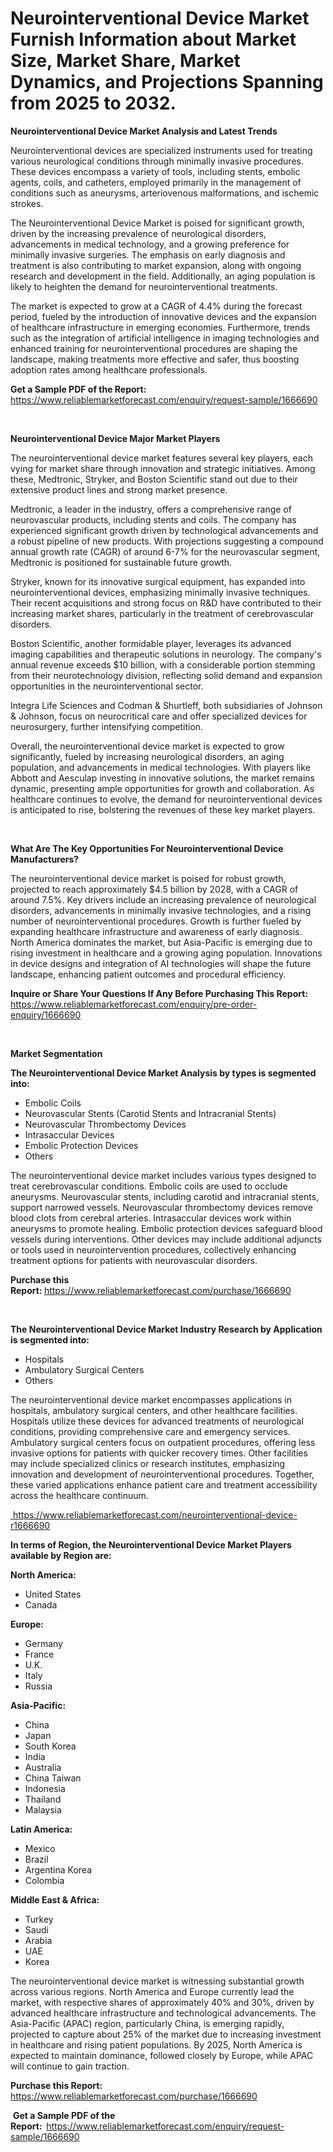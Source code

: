 <p><h1>Neurointerventional Device Market Furnish Information about Market Size, Market Share, Market Dynamics, and Projections Spanning from 2025 to 2032.</h1></p><p><strong>Neurointerventional Device Market Analysis and Latest Trends</strong></p>
<p><p>Neurointerventional devices are specialized instruments used for treating various neurological conditions through minimally invasive procedures. These devices encompass a variety of tools, including stents, embolic agents, coils, and catheters, employed primarily in the management of conditions such as aneurysms, arteriovenous malformations, and ischemic strokes.</p><p>The Neurointerventional Device Market is poised for significant growth, driven by the increasing prevalence of neurological disorders, advancements in medical technology, and a growing preference for minimally invasive surgeries. The emphasis on early diagnosis and treatment is also contributing to market expansion, along with ongoing research and development in the field. Additionally, an aging population is likely to heighten the demand for neurointerventional treatments.</p><p>The market is expected to grow at a CAGR of 4.4% during the forecast period, fueled by the introduction of innovative devices and the expansion of healthcare infrastructure in emerging economies. Furthermore, trends such as the integration of artificial intelligence in imaging technologies and enhanced training for neurointerventional procedures are shaping the landscape, making treatments more effective and safer, thus boosting adoption rates among healthcare professionals.</p></p>
<p><strong>Get a Sample PDF of the Report:&nbsp;</strong> <a href="https://www.reliablemarketforecast.com/enquiry/request-sample/1666690?utm_campaign=3507&utm_medium=2&utm_source=Github&utm_content=ia&utm_term=18042025&utm_id=neurointerventional-device">https://www.reliablemarketforecast.com/enquiry/request-sample/1666690</a></p>
<p>&nbsp;</p>
<p><strong>Neurointerventional Device Major Market Players</strong></p>
<p><p>The neurointerventional device market features several key players, each vying for market share through innovation and strategic initiatives. Among these, Medtronic, Stryker, and Boston Scientific stand out due to their extensive product lines and strong market presence. </p><p>Medtronic, a leader in the industry, offers a comprehensive range of neurovascular products, including stents and coils. The company has experienced significant growth driven by technological advancements and a robust pipeline of new products. With projections suggesting a compound annual growth rate (CAGR) of around 6-7% for the neurovascular segment, Medtronic is positioned for sustainable future growth.</p><p>Stryker, known for its innovative surgical equipment, has expanded into neurointerventional devices, emphasizing minimally invasive techniques. Their recent acquisitions and strong focus on R&D have contributed to their increasing market shares, particularly in the treatment of cerebrovascular disorders.</p><p>Boston Scientific, another formidable player, leverages its advanced imaging capabilities and therapeutic solutions in neurology. The company's annual revenue exceeds $10 billion, with a considerable portion stemming from their neurotechnology division, reflecting solid demand and expansion opportunities in the neurointerventional sector.</p><p>Integra Life Sciences and Codman & Shurtleff, both subsidiaries of Johnson & Johnson, focus on neurocritical care and offer specialized devices for neurosurgery, further intensifying competition. </p><p>Overall, the neurointerventional device market is expected to grow significantly, fueled by increasing neurological disorders, an aging population, and advancements in medical technologies. With players like Abbott and Aesculap investing in innovative solutions, the market remains dynamic, presenting ample opportunities for growth and collaboration. As healthcare continues to evolve, the demand for neurointerventional devices is anticipated to rise, bolstering the revenues of these key market players.</p></p>
<p>&nbsp;</p>
<p><strong>What Are The Key Opportunities For Neurointerventional Device Manufacturers?</strong></p>
<p><p>The neurointerventional device market is poised for robust growth, projected to reach approximately $4.5 billion by 2028, with a CAGR of around 7.5%. Key drivers include an increasing prevalence of neurological disorders, advancements in minimally invasive technologies, and a rising number of neurointerventional procedures. Growth is further fueled by expanding healthcare infrastructure and awareness of early diagnosis. North America dominates the market, but Asia-Pacific is emerging due to rising investment in healthcare and a growing aging population. Innovations in device designs and integration of AI technologies will shape the future landscape, enhancing patient outcomes and procedural efficiency.</p></p>
<p><strong>Inquire or Share Your Questions If Any Before Purchasing This Report:</strong> <a href="https://www.reliablemarketforecast.com/enquiry/pre-order-enquiry/1666690?utm_campaign=3507&utm_medium=2&utm_source=Github&utm_content=ia&utm_term=18042025&utm_id=neurointerventional-device">https://www.reliablemarketforecast.com/enquiry/pre-order-enquiry/1666690</a></p>
<p>&nbsp;</p>
<p><strong>Market Segmentation</strong></p>
<p><strong>The Neurointerventional Device Market Analysis by types is segmented into:</strong></p>
<p><ul><li>Embolic Coils</li><li>Neurovascular Stents (Carotid Stents and Intracranial Stents)</li><li>Neurovascular Thrombectomy Devices</li><li>Intrasaccular Devices</li><li>Embolic Protection Devices</li><li>Others</li></ul></p>
<p><p>The neurointerventional device market includes various types designed to treat cerebrovascular conditions. Embolic coils are used to occlude aneurysms. Neurovascular stents, including carotid and intracranial stents, support narrowed vessels. Neurovascular thrombectomy devices remove blood clots from cerebral arteries. Intrasaccular devices work within aneurysms to promote healing. Embolic protection devices safeguard blood vessels during interventions. Other devices may include additional adjuncts or tools used in neurointervention procedures, collectively enhancing treatment options for patients with neurovascular disorders.</p></p>
<p><strong>Purchase this Report:&nbsp;</strong><a href="https://www.reliablemarketforecast.com/purchase/1666690?utm_campaign=3507&utm_medium=2&utm_source=Github&utm_content=ia&utm_term=18042025&utm_id=neurointerventional-device">https://www.reliablemarketforecast.com/purchase/1666690</a></p>
<p>&nbsp;</p>
<p><strong>The Neurointerventional Device Market Industry Research by Application is segmented into:</strong></p>
<p><ul><li>Hospitals</li><li>Ambulatory Surgical Centers</li><li>Others</li></ul></p>
<p><p>The neurointerventional device market encompasses applications in hospitals, ambulatory surgical centers, and other healthcare facilities. Hospitals utilize these devices for advanced treatments of neurological conditions, providing comprehensive care and emergency services. Ambulatory surgical centers focus on outpatient procedures, offering less invasive options for patients with quicker recovery times. Other facilities may include specialized clinics or research institutes, emphasizing innovation and development of neurointerventional procedures. Together, these varied applications enhance patient care and treatment accessibility across the healthcare continuum.</p></p>
<p><a href="https://www.reliablemarketforecast.com/neurointerventional-device-r1666690?utm_campaign=3507&utm_medium=2&utm_source=Github&utm_content=ia&utm_term=18042025&utm_id=neurointerventional-device">&nbsp;https://www.reliablemarketforecast.com/neurointerventional-device-r1666690</a></p>
<p><strong>In terms of Region, the Neurointerventional Device Market Players available by Region are:</strong></p>
<p>
    <p> <strong> North America: </strong>
        <ul>
            <li>United States</li>
            <li>Canada</li>
        </ul>
        </p> 
    <p> <strong> Europe: </strong>
        <ul>
            <li>Germany</li>
            <li>France</li>
            <li>U.K.</li>
            <li>Italy</li>
            <li>Russia</li>
        </ul>
        </p> 
    <p> <strong> Asia-Pacific: </strong>
        <ul>
            <li>China</li>
            <li>Japan</li>
            <li>South Korea</li>
            <li>India</li>
            <li>Australia</li>
            <li>China Taiwan</li>
            <li>Indonesia</li>
            <li>Thailand</li>
            <li>Malaysia</li>
        </ul>
        </p> 
    <p> <strong> Latin America: </strong>
        <ul>
            <li>Mexico</li>
            <li>Brazil</li>
            <li>Argentina Korea</li>
            <li>Colombia</li>
        </ul>
        </p> 
    <p> <strong> Middle East & Africa: </strong>
        <ul>
            <li>Turkey</li>
            <li>Saudi</li>
            <li>Arabia</li>
            <li>UAE</li>
            <li>Korea</li>
        </ul>
    </p>
    </p>
<p><p>The neurointerventional device market is witnessing substantial growth across various regions. North America and Europe currently lead the market, with respective shares of approximately 40% and 30%, driven by advanced healthcare infrastructure and technological advancements. The Asia-Pacific (APAC) region, particularly China, is emerging rapidly, projected to capture about 25% of the market due to increasing investment in healthcare and rising patient populations. By 2025, North America is expected to maintain dominance, followed closely by Europe, while APAC will continue to gain traction.</p></p>
<p><strong>Purchase this Report: </strong><a href="https://www.reliablemarketforecast.com/purchase/1666690?utm_campaign=3507&utm_medium=2&utm_source=Github&utm_content=ia&utm_term=18042025&utm_id=neurointerventional-device">https://www.reliablemarketforecast.com/purchase/1666690</a></p>
<p>&nbsp;<strong>Get a Sample PDF of the Report:&nbsp;&nbsp;</strong><a href="https://www.reliablemarketforecast.com/enquiry/request-sample/1666690?utm_campaign=3507&utm_medium=2&utm_source=Github&utm_content=ia&utm_term=18042025&utm_id=neurointerventional-device">https://www.reliablemarketforecast.com/enquiry/request-sample/1666690</a></p>
<p><strong></strong></p>
<p><p></p><p></p><p></p></p>